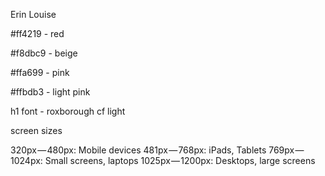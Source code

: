 Erin Louise

#ff4219 - red

#f8dbc9 - beige

#ffa699 - pink

#ffbdb3 - light pink

h1 font - roxborough cf light

screen sizes

320px — 480px: Mobile devices
481px — 768px: iPads, Tablets
769px — 1024px: Small screens, laptops
1025px — 1200px: Desktops, large screens
